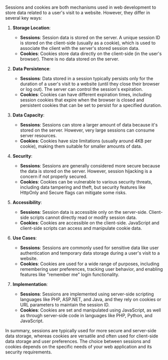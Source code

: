 Sessions and cookies are both mechanisms used in web development to store data related to a user's visit to a website. However, they differ in several key ways:

1. **Storage Location**:
   - **Sessions**: Session data is stored on the server. A unique session ID is stored on the client-side (usually as a cookie), which is used to associate the client with the server's stored session data.
   - **Cookies**: Cookies store data directly on the client-side (in the user's browser). There is no data stored on the server.

2. **Data Persistence**:
   - **Sessions**: Data stored in a session typically persists only for the duration of a user's visit to a website (until they close their browser or log out). The server can control the session's expiration.
   - **Cookies**: Cookies can have different expiration times, including session cookies that expire when the browser is closed and persistent cookies that can be set to persist for a specified duration.

3. **Data Capacity**:
   - **Sessions**: Sessions can store a larger amount of data because it's stored on the server. However, very large sessions can consume server resources.
   - **Cookies**: Cookies have size limitations (usually around 4KB per cookie), making them suitable for smaller amounts of data.

4. **Security**:
   - **Sessions**: Sessions are generally considered more secure because the data is stored on the server. However, session hijacking is a concern if not properly secured.
   - **Cookies**: Cookies can be vulnerable to various security threats, including data tampering and theft, but security features like HttpOnly and Secure flags can mitigate some risks.

5. **Accessibility**:
   - **Sessions**: Session data is accessible only on the server-side. Client-side scripts cannot directly read or modify session data.
   - **Cookies**: Cookies are accessible on the client-side. JavaScript and client-side scripts can access and manipulate cookie data.

6. **Use Cases**:
   - **Sessions**: Sessions are commonly used for sensitive data like user authentication and temporary data storage during a user's visit to a website.
   - **Cookies**: Cookies are used for a wide range of purposes, including remembering user preferences, tracking user behavior, and enabling features like "remember me" login functionality.

7. **Implementation**:
   - **Sessions**: Sessions are implemented using server-side scripting languages like PHP, ASP.NET, and Java, and they rely on cookies or URL parameters to maintain the session ID.
   - **Cookies**: Cookies are set and manipulated using JavaScript, as well as through server-side code in languages like PHP, Python, and JavaScript.

In summary, sessions are typically used for more secure and server-side data storage, whereas cookies are versatile and often used for client-side data storage and user preferences. The choice between sessions and cookies depends on the specific needs of your web application and its security requirements.